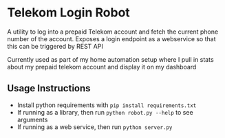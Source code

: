 # Telekom Login Robot

A utility to log into a prepaid Telekom account and fetch the current phone number of the account. Exposes a login endpoint as a webservice so that this can be triggered by REST API

Currently used as part of my home automation setup where I pull in stats about my prepaid telekom account and display it on my dashboard

## Usage Instructions

- Install python requirements with `pip install requirements.txt`
- If running as a library, then run `python robot.py --help` to see arguments
- If running as a web service, then run `python server.py`